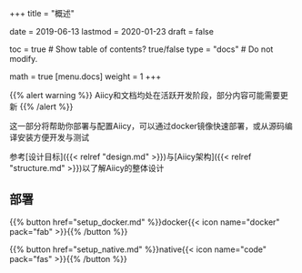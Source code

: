 +++
title = "概述"

date = 2019-06-13
lastmod = 2020-01-23
draft = false

toc = true  # Show table of contents? true/false
type = "docs"  # Do not modify.

math = true
[menu.docs]
    weight = 1
+++

{{% alert warning %}}
Aiicy和文档均处在活跃开发阶段，部分内容可能需要更新
{{% /alert %}}

这一部分将帮助你部署与配置Aiicy，可以通过docker镜像快速部署，或从源码编译安装方便开发与测试

参考[设计目标]({{< relref "design.md" >}})与[Aiicy架构]({{< relref "structure.md" >}})以了解Aiicy的整体设计

## 部署

{{% button href="setup_docker.md" %}}docker{{< icon name="docker" pack="fab" >}}{{% /button %}}

{{% button href="setup_native.md" %}}native{{< icon name="code" pack="fas" >}}{{% /button %}}
